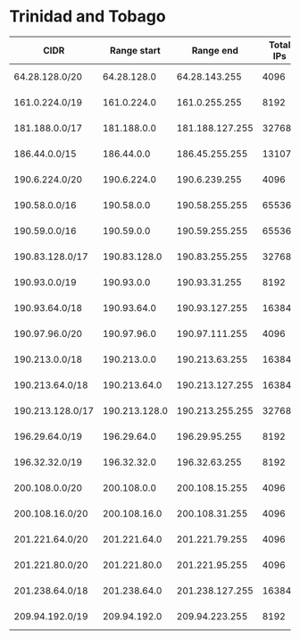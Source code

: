# Trinidad and Tobago

CIDR               | Range start     | Range end       | Total IPs  | Assign date | Owner
------------------ | --------------- | --------------- | ---------- | ----------- | -----
64.28.128.0/20     | 64.28.128.0     | 64.28.143.255   | 4096       | 2000-01-11  | 
161.0.224.0/19     | 161.0.224.0     | 161.0.255.255   | 8192       | 2014-04-04  | 
181.188.0.0/17     | 181.188.0.0     | 181.188.127.255 | 32768      | 2012-05-15  | 
186.44.0.0/15      | 186.44.0.0      | 186.45.255.255  | 131072     | 2009-07-15  | 
190.6.224.0/20     | 190.6.224.0     | 190.6.239.255   | 4096       | 2007-02-12  | 
190.58.0.0/16      | 190.58.0.0      | 190.58.255.255  | 65536      | 2006-04-11  | 
190.59.0.0/16      | 190.59.0.0      | 190.59.255.255  | 65536      | 2007-09-24  | 
190.83.128.0/17    | 190.83.128.0    | 190.83.255.255  | 32768      | 2011-01-21  | 
190.93.0.0/19      | 190.93.0.0      | 190.93.31.255   | 8192       | 2007-03-23  | 
190.93.64.0/18     | 190.93.64.0     | 190.93.127.255  | 16384      | 2008-10-22  | 
190.97.96.0/20     | 190.97.96.0     | 190.97.111.255  | 4096       | 2007-12-05  | 
190.213.0.0/18     | 190.213.0.0     | 190.213.63.255  | 16384      | 2007-09-26  | 
190.213.64.0/18    | 190.213.64.0    | 190.213.127.255 | 16384      | 2009-01-07  | 
190.213.128.0/17   | 190.213.128.0   | 190.213.255.255 | 32768      | 2009-03-16  | 
196.29.64.0/19     | 196.29.64.0     | 196.29.95.255   | 8192       | 1996-05-20  | 
196.32.32.0/19     | 196.32.32.0     | 196.32.63.255   | 8192       | 1995-11-06  | 
200.108.0.0/20     | 200.108.0.0     | 200.108.15.255  | 4096       | 2003-07-04  | 
200.108.16.0/20    | 200.108.16.0    | 200.108.31.255  | 4096       | 2004-02-25  | 
201.221.64.0/20    | 201.221.64.0    | 201.221.79.255  | 4096       | 2006-04-03  | 
201.221.80.0/20    | 201.221.80.0    | 201.221.95.255  | 4096       | 2007-03-23  | 
201.238.64.0/18    | 201.238.64.0    | 201.238.127.255 | 16384      | 2005-02-09  | 
209.94.192.0/19    | 209.94.192.0    | 209.94.223.255  | 8192       | 1997-07-15  | 
